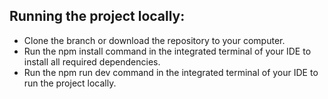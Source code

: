 ## Running the project locally:

- Clone the branch or download the repository to your computer.
- Run the npm install command in the integrated terminal of your IDE to install all required dependencies.
- Run the npm run dev command in the integrated terminal of your IDE to run the project locally.
